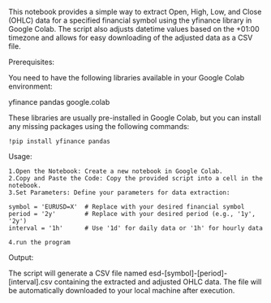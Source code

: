 This notebook provides a simple way to extract Open, High, Low, and Close (OHLC) data for a specified financial symbol using the yfinance library in Google Colab. The script also adjusts datetime values based on the +01:00 timezone and allows for easy downloading of the adjusted data as a CSV file.

Prerequisites:

You need to have the following libraries available in your Google Colab environment:

yfinance
pandas
google.colab

These libraries are usually pre-installed in Google Colab, but you can install any missing packages using the following commands:

    !pip install yfinance pandas

Usage:

    1.Open the Notebook: Create a new notebook in Google Colab.
    2.Copy and Paste the Code: Copy the provided script into a cell in the notebook.
    3.Set Parameters: Define your parameters for data extraction:

    symbol = 'EURUSD=X'  # Replace with your desired financial symbol
    period = '2y'        # Replace with your desired period (e.g., '1y', '2y')
    interval = '1h'      # Use '1d' for daily data or '1h' for hourly data

    4.run the program

Output:

The script will generate a CSV file named esd-[symbol]-[period]-[interval].csv containing the extracted and adjusted OHLC data.
The file will be automatically downloaded to your local machine after execution.
